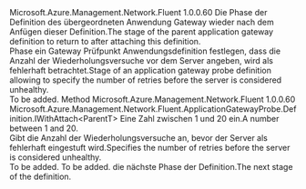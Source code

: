 <Type Name="IWithRetries&lt;ParentT&gt;" FullName="Microsoft.Azure.Management.Network.Fluent.ApplicationGatewayProbe.Definition.IWithRetries&lt;ParentT&gt;">
  <TypeSignature Language="C#" Value="public interface IWithRetries&lt;ParentT&gt;" />
  <TypeSignature Language="ILAsm" Value=".class public interface auto ansi abstract IWithRetries`1&lt;ParentT&gt;" />
  <TypeSignature Language="DocId" Value="T:Microsoft.Azure.Management.Network.Fluent.ApplicationGatewayProbe.Definition.IWithRetries`1" />
  <TypeSignature Language="VB.NET" Value="Public Interface IWithRetries(Of ParentT)" />
  <TypeSignature Language="F#" Value="type IWithRetries&lt;'ParentT&gt; = interface" />
  <AssemblyInfo>
    <AssemblyName>Microsoft.Azure.Management.Network.Fluent</AssemblyName>
    <AssemblyVersion>1.0.0.60</AssemblyVersion>
  </AssemblyInfo>
  <TypeParameters>
    <TypeParameter Name="ParentT" />
  </TypeParameters>
  <Interfaces />
  <Docs>
    <typeparam name="ParentT"><span data-ttu-id="43f92-101">Die Phase der Definition des übergeordneten Anwendung Gateway wieder nach dem Anfügen dieser Definition.</span><span class="sxs-lookup"><span data-stu-id="43f92-101">The stage of the parent application gateway definition to return to after attaching this definition.</span></span></typeparam>
    <summary>
            <span data-ttu-id="43f92-102">Phase ein Gateway Prüfpunkt Anwendungsdefinition festlegen, dass die Anzahl der Wiederholungsversuche vor dem Server angeben, wird als fehlerhaft betrachtet.</span><span class="sxs-lookup"><span data-stu-id="43f92-102">Stage of an application gateway probe definition allowing to specify the number of retries before the server is considered unhealthy.</span></span>
            </summary>
    <remarks>To be added.</remarks>
  </Docs>
  <Members>
    <Member MemberName="WithRetriesBeforeUnhealthy">
      <MemberSignature Language="C#" Value="public Microsoft.Azure.Management.Network.Fluent.ApplicationGatewayProbe.Definition.IWithAttach&lt;ParentT&gt; WithRetriesBeforeUnhealthy (int retryCount);" />
      <MemberSignature Language="ILAsm" Value=".method public hidebysig newslot virtual instance class Microsoft.Azure.Management.Network.Fluent.ApplicationGatewayProbe.Definition.IWithAttach`1&lt;!ParentT&gt; WithRetriesBeforeUnhealthy(int32 retryCount) cil managed" />
      <MemberSignature Language="DocId" Value="M:Microsoft.Azure.Management.Network.Fluent.ApplicationGatewayProbe.Definition.IWithRetries`1.WithRetriesBeforeUnhealthy(System.Int32)" />
      <MemberSignature Language="VB.NET" Value="Public Function WithRetriesBeforeUnhealthy (retryCount As Integer) As IWithAttach(Of ParentT)" />
      <MemberSignature Language="F#" Value="abstract member WithRetriesBeforeUnhealthy : int -&gt; Microsoft.Azure.Management.Network.Fluent.ApplicationGatewayProbe.Definition.IWithAttach&lt;'ParentT&gt;" Usage="iWithRetries.WithRetriesBeforeUnhealthy retryCount" />
      <MemberType>Method</MemberType>
      <AssemblyInfo>
        <AssemblyName>Microsoft.Azure.Management.Network.Fluent</AssemblyName>
        <AssemblyVersion>1.0.0.60</AssemblyVersion>
      </AssemblyInfo>
      <ReturnValue>
        <ReturnType>Microsoft.Azure.Management.Network.Fluent.ApplicationGatewayProbe.Definition.IWithAttach&lt;ParentT&gt;</ReturnType>
      </ReturnValue>
      <Parameters>
        <Parameter Name="retryCount" Type="System.Int32" />
      </Parameters>
      <Docs>
        <param name="retryCount"><span data-ttu-id="43f92-103">Eine Zahl zwischen 1 und 20 ein.</span><span class="sxs-lookup"><span data-stu-id="43f92-103">A number between 1 and 20.</span></span></param>
        <summary>
            <span data-ttu-id="43f92-104">Gibt die Anzahl der Wiederholungsversuche an, bevor der Server als fehlerhaft eingestuft wird.</span><span class="sxs-lookup"><span data-stu-id="43f92-104">Specifies the number of retries before the server is considered unhealthy.</span></span>
            </summary>
        <returns>To be added.</returns>
        <remarks>To be added.</remarks>
        <return><span data-ttu-id="43f92-105">die nächste Phase der Definition.</span><span class="sxs-lookup"><span data-stu-id="43f92-105">The next stage of the definition.</span></span></return>
      </Docs>
    </Member>
  </Members>
</Type>